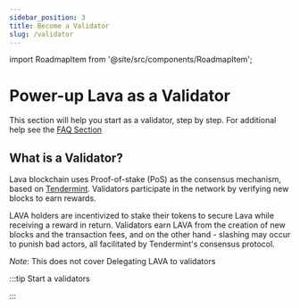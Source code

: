 ```yaml
---
sidebar_position: 3
title: Become a Validator
slug: /validator
---
```


import RoadmapItem from '@site/src/components/RoadmapItem';

# Power-up Lava as a Validator

This section will help you start as a validator, step by step.
For additional help see the [FAQ Section](/faq)

## What is a Validator?
Lava blockchain uses Proof-of-stake (PoS) as the consensus mechanism, based on [Tendermint](https://tendermint.com/). Validators participate in the network by verifying new blocks to earn rewards.

LAVA holders are incentivized to stake their tokens to secure Lava while receiving a reward in return.
Validators earn LAVA from the creation of new blocks and the transaction fees, and on the other hand - slashing may occur to punish bad actors, all facilitated by Tendermint's consensus protocol. 

_Note_: This does not cover Delegating LAVA to validators


:::tip Start a validators

[<RoadmapItem icon="🛠" title="Setup steps" description="Step by step guide on getting started"/>](/validator-manual)
:::